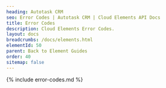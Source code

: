 ```yaml
---
heading: Autotask CRM
seo: Error Codes | Autotask CRM | Cloud Elements API Docs
title: Error Codes
description: Cloud Elements Error Codes.
layout: docs
breadcrumbs: /docs/elements.html
elementId: 50
parent: Back to Element Guides
order: 40
sitemap: false
---
```


{% include error-codes.md %}
